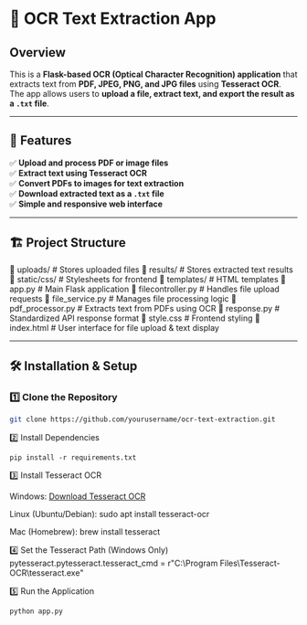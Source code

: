 # 📄 OCR Text Extraction App

## Overview
This is a **Flask-based OCR (Optical Character Recognition) application** that extracts text from **PDF, JPEG, PNG, and JPG files** using **Tesseract OCR**. The app allows users to **upload a file, extract text, and export the result as a `.txt` file**.

---

## 🚀 Features

✅ **Upload and process PDF or image files**  
✅ **Extract text using Tesseract OCR**  
✅ **Convert PDFs to images for text extraction**  
✅ **Download extracted text as a `.txt` file**  
✅ **Simple and responsive web interface**  

---

## 🏗 Project Structure

📂 uploads/ # Stores uploaded files 📂 results/ # Stores extracted text results 📂 static/css/ # Stylesheets for frontend 📂 templates/ # HTML templates 📜 app.py # Main Flask application 📜 filecontroller.py # Handles file upload requests 📜 file_service.py # Manages file processing logic 📜 pdf_processor.py # Extracts text from PDFs using OCR 📜 response.py # Standardized API response format 📜 style.css # Frontend styling 📜 index.html # User interface for file upload & text display


---

## 🛠 Installation & Setup

### 1️⃣ Clone the Repository
```bash
git clone https://github.com/yourusername/ocr-text-extraction.git
```

2️⃣ Install Dependencies
```
pip install -r requirements.txt
```
3️⃣ Install Tesseract OCR

Windows: [Download Tesseract OCR](https://github.com/UB-Mannheim/tesseract/wiki)

Linux (Ubuntu/Debian):
sudo apt install tesseract-ocr

Mac (Homebrew):
brew install tesseract

4️⃣ Set the Tesseract Path (Windows Only)
pytesseract.pytesseract.tesseract_cmd = r"C:\Program Files\Tesseract-OCR\tesseract.exe"

5️⃣ Run the Application
```
python app.py
```
